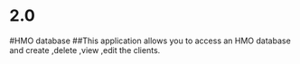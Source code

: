 # 2.0
#HMO database
##This application allows you to access an HMO database and create ,delete ,view ,edit the clients.